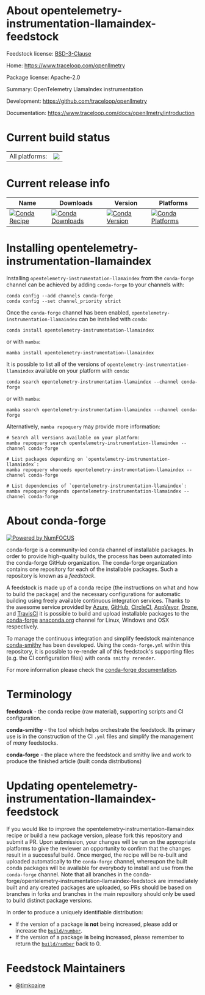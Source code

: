 About opentelemetry-instrumentation-llamaindex-feedstock
========================================================

Feedstock license: [BSD-3-Clause](https://github.com/conda-forge/opentelemetry-instrumentation-llamaindex-feedstock/blob/main/LICENSE.txt)

Home: https://www.traceloop.com/openllmetry

Package license: Apache-2.0

Summary: OpenTelemetry LlamaIndex instrumentation

Development: https://github.com/traceloop/openllmetry

Documentation: https://www.traceloop.com/docs/openllmetry/introduction

Current build status
====================


<table><tr><td>All platforms:</td>
    <td>
      <a href="https://dev.azure.com/conda-forge/feedstock-builds/_build/latest?definitionId=None&branchName=main">
        <img src="https://dev.azure.com/conda-forge/feedstock-builds/_apis/build/status/opentelemetry-instrumentation-llamaindex-feedstock?branchName=main">
      </a>
    </td>
  </tr>
</table>

Current release info
====================

| Name | Downloads | Version | Platforms |
| --- | --- | --- | --- |
| [![Conda Recipe](https://img.shields.io/badge/recipe-opentelemetry--instrumentation--llamaindex-green.svg)](https://anaconda.org/conda-forge/opentelemetry-instrumentation-llamaindex) | [![Conda Downloads](https://img.shields.io/conda/dn/conda-forge/opentelemetry-instrumentation-llamaindex.svg)](https://anaconda.org/conda-forge/opentelemetry-instrumentation-llamaindex) | [![Conda Version](https://img.shields.io/conda/vn/conda-forge/opentelemetry-instrumentation-llamaindex.svg)](https://anaconda.org/conda-forge/opentelemetry-instrumentation-llamaindex) | [![Conda Platforms](https://img.shields.io/conda/pn/conda-forge/opentelemetry-instrumentation-llamaindex.svg)](https://anaconda.org/conda-forge/opentelemetry-instrumentation-llamaindex) |

Installing opentelemetry-instrumentation-llamaindex
===================================================

Installing `opentelemetry-instrumentation-llamaindex` from the `conda-forge` channel can be achieved by adding `conda-forge` to your channels with:

```
conda config --add channels conda-forge
conda config --set channel_priority strict
```

Once the `conda-forge` channel has been enabled, `opentelemetry-instrumentation-llamaindex` can be installed with `conda`:

```
conda install opentelemetry-instrumentation-llamaindex
```

or with `mamba`:

```
mamba install opentelemetry-instrumentation-llamaindex
```

It is possible to list all of the versions of `opentelemetry-instrumentation-llamaindex` available on your platform with `conda`:

```
conda search opentelemetry-instrumentation-llamaindex --channel conda-forge
```

or with `mamba`:

```
mamba search opentelemetry-instrumentation-llamaindex --channel conda-forge
```

Alternatively, `mamba repoquery` may provide more information:

```
# Search all versions available on your platform:
mamba repoquery search opentelemetry-instrumentation-llamaindex --channel conda-forge

# List packages depending on `opentelemetry-instrumentation-llamaindex`:
mamba repoquery whoneeds opentelemetry-instrumentation-llamaindex --channel conda-forge

# List dependencies of `opentelemetry-instrumentation-llamaindex`:
mamba repoquery depends opentelemetry-instrumentation-llamaindex --channel conda-forge
```


About conda-forge
=================

[![Powered by
NumFOCUS](https://img.shields.io/badge/powered%20by-NumFOCUS-orange.svg?style=flat&colorA=E1523D&colorB=007D8A)](https://numfocus.org)

conda-forge is a community-led conda channel of installable packages.
In order to provide high-quality builds, the process has been automated into the
conda-forge GitHub organization. The conda-forge organization contains one repository
for each of the installable packages. Such a repository is known as a *feedstock*.

A feedstock is made up of a conda recipe (the instructions on what and how to build
the package) and the necessary configurations for automatic building using freely
available continuous integration services. Thanks to the awesome service provided by
[Azure](https://azure.microsoft.com/en-us/services/devops/), [GitHub](https://github.com/),
[CircleCI](https://circleci.com/), [AppVeyor](https://www.appveyor.com/),
[Drone](https://cloud.drone.io/welcome), and [TravisCI](https://travis-ci.com/)
it is possible to build and upload installable packages to the
[conda-forge](https://anaconda.org/conda-forge) [anaconda.org](https://anaconda.org/)
channel for Linux, Windows and OSX respectively.

To manage the continuous integration and simplify feedstock maintenance
[conda-smithy](https://github.com/conda-forge/conda-smithy) has been developed.
Using the ``conda-forge.yml`` within this repository, it is possible to re-render all of
this feedstock's supporting files (e.g. the CI configuration files) with ``conda smithy rerender``.

For more information please check the [conda-forge documentation](https://conda-forge.org/docs/).

Terminology
===========

**feedstock** - the conda recipe (raw material), supporting scripts and CI configuration.

**conda-smithy** - the tool which helps orchestrate the feedstock.
                   Its primary use is in the construction of the CI ``.yml`` files
                   and simplify the management of *many* feedstocks.

**conda-forge** - the place where the feedstock and smithy live and work to
                  produce the finished article (built conda distributions)


Updating opentelemetry-instrumentation-llamaindex-feedstock
===========================================================

If you would like to improve the opentelemetry-instrumentation-llamaindex recipe or build a new
package version, please fork this repository and submit a PR. Upon submission,
your changes will be run on the appropriate platforms to give the reviewer an
opportunity to confirm that the changes result in a successful build. Once
merged, the recipe will be re-built and uploaded automatically to the
`conda-forge` channel, whereupon the built conda packages will be available for
everybody to install and use from the `conda-forge` channel.
Note that all branches in the conda-forge/opentelemetry-instrumentation-llamaindex-feedstock are
immediately built and any created packages are uploaded, so PRs should be based
on branches in forks and branches in the main repository should only be used to
build distinct package versions.

In order to produce a uniquely identifiable distribution:
 * If the version of a package **is not** being increased, please add or increase
   the [``build/number``](https://docs.conda.io/projects/conda-build/en/latest/resources/define-metadata.html#build-number-and-string).
 * If the version of a package **is** being increased, please remember to return
   the [``build/number``](https://docs.conda.io/projects/conda-build/en/latest/resources/define-metadata.html#build-number-and-string)
   back to 0.

Feedstock Maintainers
=====================

* [@timkpaine](https://github.com/timkpaine/)

